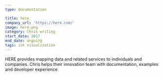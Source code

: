 ```yaml
---
type: documentation

title: here
company_url: 'https://here.com/'
image: here.png
category: Chris writing
start_date: 2017
end_date: ongoing
tags: iot visualization
---
```


HERE provides mapping data and related services to individuals and companies. Chris helps their innovation team with documentation, examples and developer experience.
